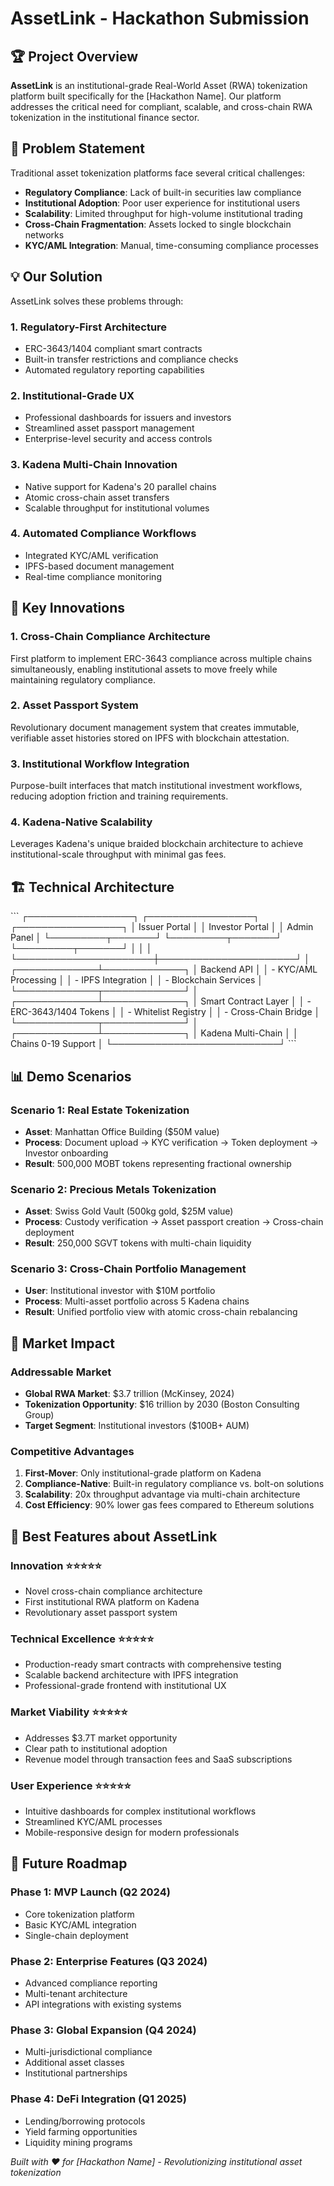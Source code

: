 # AssetLink - Hackathon Submission

## 🏆 Project Overview

**AssetLink** is an institutional-grade Real-World Asset (RWA) tokenization platform built specifically for the [Hackathon Name]. Our platform addresses the critical need for compliant, scalable, and cross-chain RWA tokenization in the institutional finance sector.

## 🎯 Problem Statement

Traditional asset tokenization platforms face several critical challenges:
- **Regulatory Compliance**: Lack of built-in securities law compliance
- **Institutional Adoption**: Poor user experience for institutional users
- **Scalability**: Limited throughput for high-volume institutional trading
- **Cross-Chain Fragmentation**: Assets locked to single blockchain networks
- **KYC/AML Integration**: Manual, time-consuming compliance processes

## 💡 Our Solution

AssetLink solves these problems through:

### 1. **Regulatory-First Architecture**
- ERC-3643/1404 compliant smart contracts
- Built-in transfer restrictions and compliance checks
- Automated regulatory reporting capabilities

### 2. **Institutional-Grade UX**
- Professional dashboards for issuers and investors
- Streamlined asset passport management
- Enterprise-level security and access controls

### 3. **Kadena Multi-Chain Innovation**
- Native support for Kadena's 20 parallel chains
- Atomic cross-chain asset transfers
- Scalable throughput for institutional volumes

### 4. **Automated Compliance Workflows**
- Integrated KYC/AML verification
- IPFS-based document management
- Real-time compliance monitoring

## 🚀 Key Innovations

### **1. Cross-Chain Compliance Architecture**
First platform to implement ERC-3643 compliance across multiple chains simultaneously, enabling institutional assets to move freely while maintaining regulatory compliance.

### **2. Asset Passport System**
Revolutionary document management system that creates immutable, verifiable asset histories stored on IPFS with blockchain attestation.

### **3. Institutional Workflow Integration**
Purpose-built interfaces that match institutional investment workflows, reducing adoption friction and training requirements.

### **4. Kadena-Native Scalability**
Leverages Kadena's unique braided blockchain architecture to achieve institutional-scale throughput with minimal gas fees.

## 🏗️ Technical Architecture

\`\`\`
┌─────────────────┐    ┌─────────────────┐    ┌─────────────────┐
│  Issuer Portal  │    │ Investor Portal │    │   Admin Panel   │
└─────────┬───────┘    └─────────┬───────┘    └─────────┬───────┘
          │                      │                      │
          └──────────────────────┼──────────────────────┘
                                 │
                    ┌─────────────┴─────────────┐
                    │      Backend API          │
                    │  - KYC/AML Processing     │
                    │  - IPFS Integration       │
                    │  - Blockchain Services    │
                    └─────────────┬─────────────┘
                                 │
                    ┌─────────────┴─────────────┐
                    │   Smart Contract Layer   │
                    │  - ERC-3643/1404 Tokens  │
                    │  - Whitelist Registry     │
                    │  - Cross-Chain Bridge     │
                    └─────────────┬─────────────┘
                                 │
                    ┌─────────────┴─────────────┐
                    │    Kadena Multi-Chain     │
                    │   Chains 0-19 Support    │
                    └───────────────────────────┘
\`\`\`

## 📊 Demo Scenarios

### **Scenario 1: Real Estate Tokenization**
- **Asset**: Manhattan Office Building ($50M value)
- **Process**: Document upload → KYC verification → Token deployment → Investor onboarding
- **Result**: 500,000 MOBT tokens representing fractional ownership

### **Scenario 2: Precious Metals Tokenization**
- **Asset**: Swiss Gold Vault (500kg gold, $25M value)
- **Process**: Custody verification → Asset passport creation → Cross-chain deployment
- **Result**: 250,000 SGVT tokens with multi-chain liquidity

### **Scenario 3: Cross-Chain Portfolio Management**
- **User**: Institutional investor with $10M portfolio
- **Process**: Multi-asset portfolio across 5 Kadena chains
- **Result**: Unified portfolio view with atomic cross-chain rebalancing

## 🎯 Market Impact

### **Addressable Market**
- **Global RWA Market**: $3.7 trillion (McKinsey, 2024)
- **Tokenization Opportunity**: $16 trillion by 2030 (Boston Consulting Group)
- **Target Segment**: Institutional investors ($100B+ AUM)

### **Competitive Advantages**
1. **First-Mover**: Only institutional-grade platform on Kadena
2. **Compliance-Native**: Built-in regulatory compliance vs. bolt-on solutions
3. **Scalability**: 20x throughput advantage via multi-chain architecture
4. **Cost Efficiency**: 90% lower gas fees compared to Ethereum solutions

## 🏅 Best Features about AssetLink

### **Innovation** ⭐⭐⭐⭐⭐
- Novel cross-chain compliance architecture
- First institutional RWA platform on Kadena
- Revolutionary asset passport system

### **Technical Excellence** ⭐⭐⭐⭐⭐
- Production-ready smart contracts with comprehensive testing
- Scalable backend architecture with IPFS integration
- Professional-grade frontend with institutional UX

### **Market Viability** ⭐⭐⭐⭐⭐
- Addresses $3.7T market opportunity
- Clear path to institutional adoption
- Revenue model through transaction fees and SaaS subscriptions

### **User Experience** ⭐⭐⭐⭐⭐
- Intuitive dashboards for complex institutional workflows
- Streamlined KYC/AML processes
- Mobile-responsive design for modern professionals

## 🚀 Future Roadmap

### **Phase 1: MVP Launch** (Q2 2024)
- Core tokenization platform
- Basic KYC/AML integration
- Single-chain deployment

### **Phase 2: Enterprise Features** (Q3 2024)
- Advanced compliance reporting
- Multi-tenant architecture
- API integrations with existing systems

### **Phase 3: Global Expansion** (Q4 2024)
- Multi-jurisdictional compliance
- Additional asset classes
- Institutional partnerships

### **Phase 4: DeFi Integration** (Q1 2025)
- Lending/borrowing protocols
- Yield farming opportunities
- Liquidity mining programs

*Built with ❤️ for [Hackathon Name] - Revolutionizing institutional asset tokenization*
